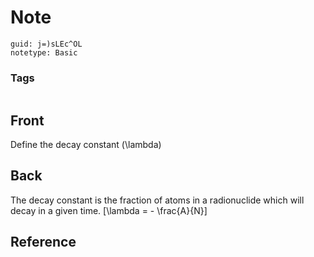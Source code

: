 # Note
```
guid: j=)sLEc^OL
notetype: Basic
```

### Tags
```
```

## Front
Define the decay constant \(\lambda\)

## Back
The decay constant is the fraction of atoms in a radionuclide which will decay in a given time. \[\lambda = - \frac{A}{N}\]

## Reference

